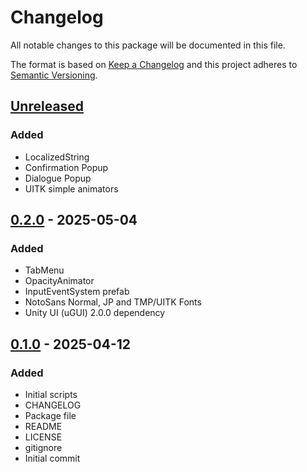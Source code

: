 # Changelog
All notable changes to this package will be documented in this file.

The format is based on [Keep a Changelog](http://keepachangelog.com/en/1.0.0/)
and this project adheres to [Semantic Versioning](http://semver.org/spec/v2.0.0.html).

## [Unreleased]
### Added
- LocalizedString
- Confirmation Popup
- Dialogue Popup
- UITK simple animators

## [0.2.0] - 2025-05-04
### Added
- TabMenu
- OpacityAnimator
- InputEventSystem prefab
- NotoSans Normal, JP and TMP/UITK Fonts
- Unity UI (uGUI) 2.0.0 dependency

## [0.1.0] - 2025-04-12
### Added
- Initial scripts
- CHANGELOG
- Package file
- README
- LICENSE
- gitignore
- Initial commit

[Unreleased]: https://github.com/HyagoOliveira/UISystem/compare/0.2.0...main
[0.2.0]: https://github.com/HyagoOliveira/UISystem/tree/0.2.0/
[0.1.0]: https://github.com/HyagoOliveira/UISystem/tree/0.1.0/